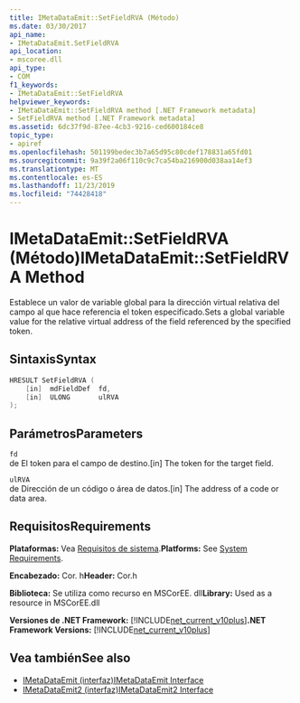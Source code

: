 ```yaml
---
title: IMetaDataEmit::SetFieldRVA (Método)
ms.date: 03/30/2017
api_name:
- IMetaDataEmit.SetFieldRVA
api_location:
- mscoree.dll
api_type:
- COM
f1_keywords:
- IMetaDataEmit::SetFieldRVA
helpviewer_keywords:
- IMetaDataEmit::SetFieldRVA method [.NET Framework metadata]
- SetFieldRVA method [.NET Framework metadata]
ms.assetid: 6dc37f9d-87ee-4cb3-9216-ced600184ce8
topic_type:
- apiref
ms.openlocfilehash: 501199bedec3b7a65d95c80cdef178831a65fd01
ms.sourcegitcommit: 9a39f2a06f110c9c7ca54ba216900d038aa14ef3
ms.translationtype: MT
ms.contentlocale: es-ES
ms.lasthandoff: 11/23/2019
ms.locfileid: "74428418"
---
```

# <a name="imetadataemitsetfieldrva-method"></a><span data-ttu-id="4865a-102">IMetaDataEmit::SetFieldRVA (Método)</span><span class="sxs-lookup"><span data-stu-id="4865a-102">IMetaDataEmit::SetFieldRVA Method</span></span>
<span data-ttu-id="4865a-103">Establece un valor de variable global para la dirección virtual relativa del campo al que hace referencia el token especificado.</span><span class="sxs-lookup"><span data-stu-id="4865a-103">Sets a global variable value for the relative virtual address of the field referenced by the specified token.</span></span>  
  
## <a name="syntax"></a><span data-ttu-id="4865a-104">Sintaxis</span><span class="sxs-lookup"><span data-stu-id="4865a-104">Syntax</span></span>  
  
```cpp  
HRESULT SetFieldRVA (   
    [in]  mdFieldDef  fd,   
    [in]  ULONG       ulRVA   
);  
```  
  
## <a name="parameters"></a><span data-ttu-id="4865a-105">Parámetros</span><span class="sxs-lookup"><span data-stu-id="4865a-105">Parameters</span></span>  
 `fd`  
 <span data-ttu-id="4865a-106">de El token para el campo de destino.</span><span class="sxs-lookup"><span data-stu-id="4865a-106">[in] The token for the target field.</span></span>  
  
 `ulRVA`  
 <span data-ttu-id="4865a-107">de Dirección de un código o área de datos.</span><span class="sxs-lookup"><span data-stu-id="4865a-107">[in] The address of a code or data area.</span></span>  
  
## <a name="requirements"></a><span data-ttu-id="4865a-108">Requisitos</span><span class="sxs-lookup"><span data-stu-id="4865a-108">Requirements</span></span>  
 <span data-ttu-id="4865a-109">**Plataformas:** Vea [Requisitos de sistema](../../../../docs/framework/get-started/system-requirements.md).</span><span class="sxs-lookup"><span data-stu-id="4865a-109">**Platforms:** See [System Requirements](../../../../docs/framework/get-started/system-requirements.md).</span></span>  
  
 <span data-ttu-id="4865a-110">**Encabezado:** Cor. h</span><span class="sxs-lookup"><span data-stu-id="4865a-110">**Header:** Cor.h</span></span>  
  
 <span data-ttu-id="4865a-111">**Biblioteca:** Se utiliza como recurso en MSCorEE. dll</span><span class="sxs-lookup"><span data-stu-id="4865a-111">**Library:** Used as a resource in MSCorEE.dll</span></span>  
  
 <span data-ttu-id="4865a-112">**Versiones de .NET Framework:** [!INCLUDE[net_current_v10plus](../../../../includes/net-current-v10plus-md.md)]</span><span class="sxs-lookup"><span data-stu-id="4865a-112">**.NET Framework Versions:** [!INCLUDE[net_current_v10plus](../../../../includes/net-current-v10plus-md.md)]</span></span>  
  
## <a name="see-also"></a><span data-ttu-id="4865a-113">Vea también</span><span class="sxs-lookup"><span data-stu-id="4865a-113">See also</span></span>

- [<span data-ttu-id="4865a-114">IMetaDataEmit (interfaz)</span><span class="sxs-lookup"><span data-stu-id="4865a-114">IMetaDataEmit Interface</span></span>](../../../../docs/framework/unmanaged-api/metadata/imetadataemit-interface.md)
- [<span data-ttu-id="4865a-115">IMetaDataEmit2 (interfaz)</span><span class="sxs-lookup"><span data-stu-id="4865a-115">IMetaDataEmit2 Interface</span></span>](../../../../docs/framework/unmanaged-api/metadata/imetadataemit2-interface.md)
